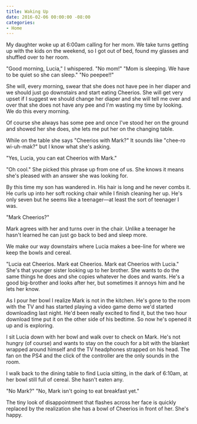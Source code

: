 ```yaml
---
title: Waking Up
date: 2016-02-06 00:00:00 -08:00
categories:
- Home
---
```


My daughter woke up at 6:00am calling for her mom. We take turns getting up with the kids on the weekend, so I got out of bed, found my glasses and shuffled over to her room.

"Good morning, Lucia," I whispered.
"No mom!"
"Mom is sleeping. We have to be quiet so she can sleep."
"No peepee!!"

She will, every morning, swear that she does not have pee in her diaper and we should just go downstairs and start eating Cheerios. She will get very upset if I  suggest we should change her diaper and she will tell me over and over that she does not have any pee and I'm wasting my time by looking. We do this every morning.

Of course she always has some pee and once I've stood her on the ground and showed her she does, she lets me put her on the changing table.

While on the table she says "Cheerios with Mark?" It sounds like "chee-ro wi-uh-mak?" but I know what she's asking.

"Yes, Lucia, you can eat Cheerios with Mark."

"Oh cool." She picked this phrase up from one of us. She knows it means she's pleased with an answer she was looking for.

By this time my son has wandered in. His hair is long and he never combs it. He curls up into her soft rocking chair while I finish cleaning her up. He's only seven but he seems like a teenager&#8212;at least the sort of teenager I was.

"Mark Cheerios?"

Mark agrees with her and turns over in the chair. Unlike a teenager he hasn't learned he can just go back to bed and sleep more.

We make our way downstairs where Lucia makes a bee-line for where we keep the bowls and cereal.

"Lucia eat Cheerios. Mark eat Cheerios. Mark eat Cheerios with Lucia." She's that younger sister looking up to her brother. She wants to do the same things he does and she copies whatever he does and wants. He's a good big-brother and looks after her, but sometimes it annoys him and he lets her know.

As I pour her bowl I realize Mark is not in the kitchen. He's gone to the room with the TV and has started playing a video game demo we'd started downloading last night. He'd been really excited to find it, but the two hour download time put it on the other side of his bedtime. So now he's opened it up and is exploring.

I sit Lucia down with her bowl and walk over to check on Mark. He's not hungry (of course) and wants to stay on the couch for a bit with the blanket wrapped around himself and the TV headphones strapped on his head. The fan on the PS4 and the click of the controller are the only sounds in the room.

I walk back to the dining table to find Lucia sitting, in the dark of 6:10am, at her bowl still full of cereal. She hasn't eaten any.

"No Mark?"
"No, Mark isn't going to eat breakfast yet."

The tiny look of disappointment that flashes across her face is quickly replaced by the realization she has a bowl of Cheerios in front of her. She's happy.
